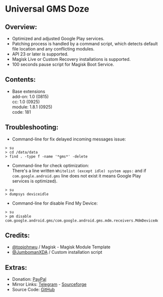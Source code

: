 # Universal GMS Doze

## Overview:
- Optimized and adjusted Google Play services.
- Patching process is handled by a command script, which detects default file location and any conflicting modules.
- API 23 or later is supported.
- Magisk Live or Custom Recovery installations is supported.
- 100 seconds pause script for Magisk Boot Service.

## Contents:
- Base extensions   
add-on: 1.0 (0815)   
cc: 1.0 (0925)   
module: 1.8.1 (0925)   
code: 181  

## Troubleshooting:
- Command-line for fix delayed incoming messages issue:
```
> su
> cd /data/data
> find . -type f -name '*gms*' -delete
```
- Command-line for check optimization:   
There's a line written `Whitelist (except idle) system apps:` and if `com.google.android.gms` line does not exist it means Google Play services is optimized).
```
> su
> dumpsys deviceidle
```
- Command-line for disable Find My Device:
```
> su
> pm disable com.google.android.gms/com.google.android.gms.mdm.receivers.MdmDeviceAdminReceiver
```

## Credits:
- [@topjohnwu](https://github.com/topjohnwu) / Magisk - Magisk Module Template
- [@JumbomanXDA](https://github.com/JumbomanXDA) / Custom installation script

## Extras:
- Donation: [PayPal](https://paypal.me/gloeyisk)
- Mirror Links: [Telegram](https://t.me/gldppc) - [Sourceforge](https://bit.ly/3bm3ozq)
- Source Code: [GitHub](https://github.com/gloeyisk/UniversalGMSDoze)
